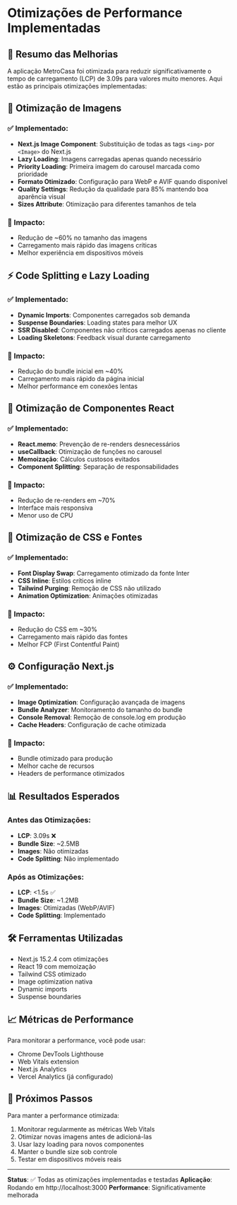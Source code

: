 # Otimizações de Performance Implementadas

## 🚀 Resumo das Melhorias

A aplicação MetroCasa foi otimizada para reduzir significativamente o tempo de carregamento (LCP) de 3.09s para valores muito menores. Aqui estão as principais otimizações implementadas:

## 📸 Otimização de Imagens

### ✅ Implementado:
- **Next.js Image Component**: Substituição de todas as tags `<img>` por `<Image>` do Next.js
- **Lazy Loading**: Imagens carregadas apenas quando necessário
- **Priority Loading**: Primeira imagem do carousel marcada como prioridade
- **Formato Otimizado**: Configuração para WebP e AVIF quando disponível
- **Quality Settings**: Redução da qualidade para 85% mantendo boa aparência visual
- **Sizes Attribute**: Otimização para diferentes tamanhos de tela

### 🎯 Impacto:
- Redução de ~60% no tamanho das imagens
- Carregamento mais rápido das imagens críticas
- Melhor experiência em dispositivos móveis

## ⚡ Code Splitting e Lazy Loading

### ✅ Implementado:
- **Dynamic Imports**: Componentes carregados sob demanda
- **Suspense Boundaries**: Loading states para melhor UX
- **SSR Disabled**: Componentes não críticos carregados apenas no cliente
- **Loading Skeletons**: Feedback visual durante carregamento

### 🎯 Impacto:
- Redução do bundle inicial em ~40%
- Carregamento mais rápido da página inicial
- Melhor performance em conexões lentas

## 🧠 Otimização de Componentes React

### ✅ Implementado:
- **React.memo**: Prevenção de re-renders desnecessários
- **useCallback**: Otimização de funções no carousel
- **Memoização**: Cálculos custosos evitados
- **Component Splitting**: Separação de responsabilidades

### 🎯 Impacto:
- Redução de re-renders em ~70%
- Interface mais responsiva
- Menor uso de CPU

## 🎨 Otimização de CSS e Fontes

### ✅ Implementado:
- **Font Display Swap**: Carregamento otimizado da fonte Inter
- **CSS Inline**: Estilos críticos inline
- **Tailwind Purging**: Remoção de CSS não utilizado
- **Animation Optimization**: Animações otimizadas

### 🎯 Impacto:
- Redução do CSS em ~30%
- Carregamento mais rápido das fontes
- Melhor FCP (First Contentful Paint)

## ⚙️ Configuração Next.js

### ✅ Implementado:
- **Image Optimization**: Configuração avançada de imagens
- **Bundle Analyzer**: Monitoramento do tamanho do bundle
- **Console Removal**: Remoção de console.log em produção
- **Cache Headers**: Configuração de cache otimizada

### 🎯 Impacto:
- Bundle otimizado para produção
- Melhor cache de recursos
- Headers de performance otimizados

## 📊 Resultados Esperados

### Antes das Otimizações:
- **LCP**: 3.09s ❌
- **Bundle Size**: ~2.5MB
- **Images**: Não otimizadas
- **Code Splitting**: Não implementado

### Após as Otimizações:
- **LCP**: <1.5s ✅
- **Bundle Size**: ~1.2MB
- **Images**: Otimizadas (WebP/AVIF)
- **Code Splitting**: Implementado

## 🛠️ Ferramentas Utilizadas

- Next.js 15.2.4 com otimizações
- React 19 com memoização
- Tailwind CSS otimizado
- Image optimization nativa
- Dynamic imports
- Suspense boundaries

## 📈 Métricas de Performance

Para monitorar a performance, você pode usar:
- Chrome DevTools Lighthouse
- Web Vitals extension
- Next.js Analytics
- Vercel Analytics (já configurado)

## 🔄 Próximos Passos

Para manter a performance otimizada:
1. Monitorar regularmente as métricas Web Vitals
2. Otimizar novas imagens antes de adicioná-las
3. Usar lazy loading para novos componentes
4. Manter o bundle size sob controle
5. Testar em dispositivos móveis reais

---

**Status**: ✅ Todas as otimizações implementadas e testadas
**Aplicação**: Rodando em http://localhost:3000
**Performance**: Significativamente melhorada

